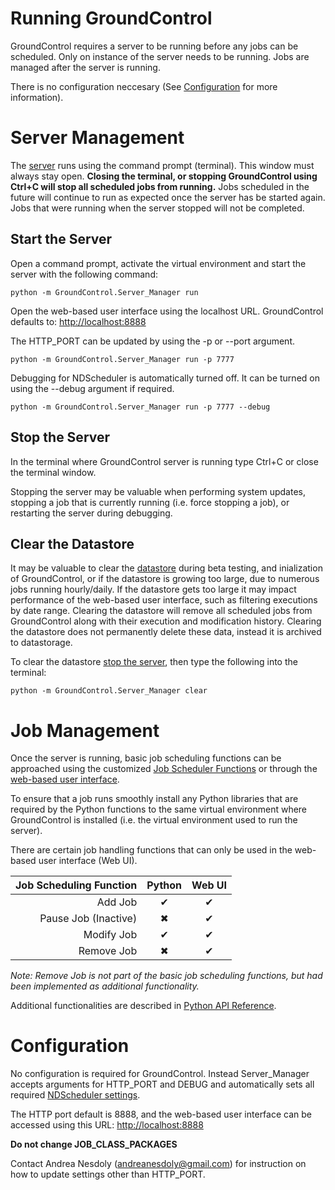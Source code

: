 # Running GroundControl
GroundControl requires a server to be running before any jobs can be scheduled. Only on instance of the server needs to be running. Jobs are managed after the server is running. 

There is no configuration neccesary (See [Configuration](running-GroundControl.md#configuration) for more information).

# Server Management
The [server](introduction.md#server) runs using the command prompt (terminal). This window must always stay open. **Closing the terminal, or stopping GroundControl using Ctrl+C will stop all scheduled jobs from running.** Jobs scheduled in the future will continue to run as expected once the server has be started again. Jobs that were running when the server stopped will not be completed.

## Start the Server
Open a command prompt, activate the virtual environment and start the server with the following command:

    python -m GroundControl.Server_Manager run

Open the web-based user interface using the localhost URL. GroundControl defaults to: [http://localhost:8888](http://localhost:8888) 

The HTTP_PORT can be updated by using the -p or --port argument.

    python -m GroundControl.Server_Manager run -p 7777

Debugging for NDScheduler is automatically turned off. It can be turned on using the --debug argument if required.

    python -m GroundControl.Server_Manager run -p 7777 --debug

## Stop the Server
In the terminal where GroundControl server is running type Ctrl+C or close the terminal window.

Stopping the server may be valuable when performing system updates, stopping a job that is currently running (i.e. force stopping a job), or restarting the server during debugging.

## Clear the Datastore
It may be valuable to clear the [datastore](introduction.md#datastore) during beta testing, and inialization of GroundControl, or if the datastore is growing too large, due to numerous jobs running hourly/daily. If the datastore gets too large it may impact performance of the web-based user interface, such as filtering executions by date range. Clearing the datastore will remove all scheduled jobs from GroundControl along with their execution and modification history. Clearing the datastore does not permanently delete these data, instead it is archived to datastorage.

To clear the datastore [stop the server](running-GroundControl.md#stop-the-server), then type the following into the terminal:

    python -m GroundControl.Server_Manager clear

# Job Management
Once the server is running, basic job scheduling functions can be approached using the customized [Job Scheduler Functions](job-handler.md) or through the [web-based user interface](tutorial.md). 

To ensure that a job runs smoothly install any Python libraries that are required by the Python functions to the same virtual environment where GroundControl is installed (i.e. the virtual environment used to run the server).

There are certain job handling functions that can only be used in the web-based user interface (Web UI).

Job Scheduling Function | Python  | Web UI
-----------: |:-------------:| :-----------:
Add Job | &#10004;| &#10004;
Pause Job (Inactive) | &#10006;| &#10004;
Modify Job | &#10004; | &#10004;
Remove Job | &#10006; | &#10004;

*Note: Remove Job is not part of the basic job scheduling functions, but had been implemented as additional functionality.*

Additional functionalities are described in [Python API Reference](python-modules.md). 

# Configuration
No configuration is required for GroundControl. Instead Server_Manager accepts arguments for HTTP_PORT and DEBUG and automatically sets all required [NDScheduler settings](https://github.com/Nextdoor/ndscheduler/blob/d31016aaca480e38a69d75a66a9978a937c6a0b0/ndscheduler/default_settings.py). 

The HTTP port default is 8888, and the web-based user interface can be accessed using this URL: [http://localhost:8888](http://localhost:8888)

**Do not change JOB_CLASS_PACKAGES**

Contact Andrea Nesdoly (<andreanesdoly@gmail.com>) for instruction on how to update settings other than HTTP_PORT. 